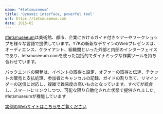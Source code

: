 ```yaml
---
name: "#letsmuseeum"
title: 'Dynamic interface, powerful tool'
url: https://letsmuseeum.com
date: 2015-05
---
```

[#letsmuseeum](https://letsmuseeum.com)は美術館、都市、企業におけるガイド付きツアーやワークショップを様々な言語で提供しています。Y7Kの斬新なデザインのWebプレゼンスは、オーディエンス、クライアント、組織間といった外部と内部のインターフェイスであり、letsmuseeum.comを使った包括的でダイナミックな作業ツールを持ち合わせています。

バックエンドの開発は、イベントの取得と設定、オファーの取得と伝達、チケットの販売と支払処理、参加者とキャンセルの記録、ガイドの割り当て、リマインダーの送信に対応し、複雑で難易度の高いものとなっています。すべてが統合し、スマートにリンクしつつ、可能な限り自動化された状態で提供されました。#letsmuseumが機能しています 

[実例のWebサイトはこちらをご覧ください](https://letsmuseeum.com)
